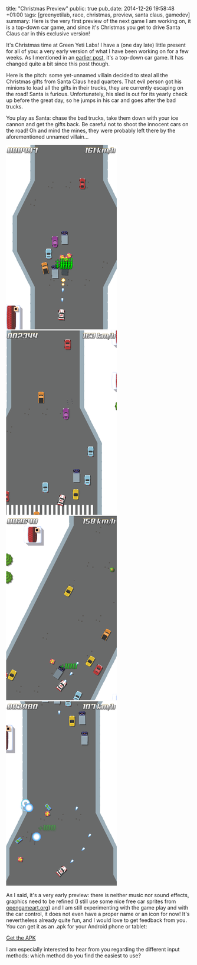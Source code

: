 title: "Christmas Preview"
public: true
pub_date: 2014-12-26 19:58:48 +01:00
tags: [greenyetilab, race, christmas, preview, santa claus, gamedev]
summary: Here is the very first preview of the next game I am working on, it is a top-down car game, and since it's Christmas you get to drive Santa Claus car in this exclusive version!


It's Christmas time at Green Yeti Labs! I have a (one day late) little present for all of you: a very early version of what I have been working on for a few weeks. As I mentioned in an [earlier post][experiments], it's a top-down car game. It has changed quite a bit since this post though.

Here is the pitch: some yet-unnamed villain decided to steal all the Christmas gifts from Santa Claus head quarters. That evil person got his minions to load all the gifts in their trucks, they are currently escaping on the road! Santa is furious. Unfortunately, his sled is out for its yearly check up before the great day, so he jumps in his car and goes after the bad trucks.

You play as Santa: chase the bad trucks, take them down with your ice cannon and get the gifts back. Be careful not to shoot the innocent cars on the road! Oh and mind the mines, they were probably left there by the aforementioned unnamed villain...

[![Screenshot 1](thumb-race-141226-1.png)](race-141226-1.png)
[![Screenshot 2](thumb-race-141226-2.png)](race-141226-2.png)
[![Screenshot 3](thumb-race-141226-3.png)](race-141226-3.png)
[![Screenshot 4](thumb-race-141226-4.png)](race-141226-4.png)

As I said, it's a very early preview: there is neither music nor sound effects, graphics need to be refined (I still use some nice free car sprites from [opengameart.org][car-park]) and I am still experimenting with the game play and with the car control, it does not even have a proper name or an icon for now! It's nevertheless already quite fun, and I would love to get feedback from you. You can get it as an .apk for your Android phone or tablet:

<a href="/storage/race/race-141226-1.apk" class="dl-button">Get the APK</a>

I am especially interested to hear from you regarding the different input methods: which method do you find the easiest to use?

[experiments]: /2014/game-and-toolkit-experiments/
[car-park]: http://opengameart.org/content/parking-game-pack
